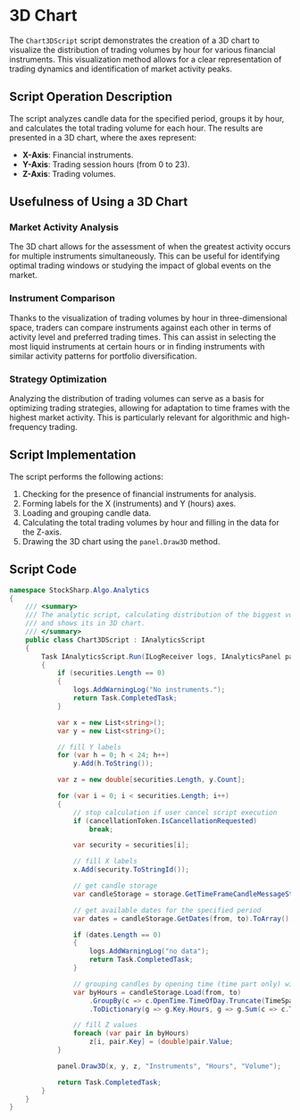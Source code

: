 # 3D Chart

The `Chart3DScript` script demonstrates the creation of a 3D chart to visualize the distribution of trading volumes by hour for various financial instruments. This visualization method allows for a clear representation of trading dynamics and identification of market activity peaks.

## Script Operation Description

The script analyzes candle data for the specified period, groups it by hour, and calculates the total trading volume for each hour. The results are presented in a 3D chart, where the axes represent:

- **X-Axis**: Financial instruments.
- **Y-Axis**: Trading session hours (from 0 to 23).
- **Z-Axis**: Trading volumes.

## Usefulness of Using a 3D Chart

### Market Activity Analysis

The 3D chart allows for the assessment of when the greatest activity occurs for multiple instruments simultaneously. This can be useful for identifying optimal trading windows or studying the impact of global events on the market.

### Instrument Comparison

Thanks to the visualization of trading volumes by hour in three-dimensional space, traders can compare instruments against each other in terms of activity level and preferred trading times. This can assist in selecting the most liquid instruments at certain hours or in finding instruments with similar activity patterns for portfolio diversification.

### Strategy Optimization

Analyzing the distribution of trading volumes can serve as a basis for optimizing trading strategies, allowing for adaptation to time frames with the highest market activity. This is particularly relevant for algorithmic and high-frequency trading.

## Script Implementation

The script performs the following actions:

1. Checking for the presence of financial instruments for analysis.
2. Forming labels for the X (instruments) and Y (hours) axes.
3. Loading and grouping candle data.
4. Calculating the total trading volumes by hour and filling in the data for the Z-axis.
5. Drawing the 3D chart using the `panel.Draw3D` method.

## Script Code

```cs
namespace StockSharp.Algo.Analytics
{
	/// <summary>
	/// The analytic script, calculating distribution of the biggest volume by hours
	/// and shows its in 3D chart.
	/// </summary>
	public class Chart3DScript : IAnalyticsScript
	{
		Task IAnalyticsScript.Run(ILogReceiver logs, IAnalyticsPanel panel, SecurityId[] securities, DateTime from, DateTime to, IStorageRegistry storage, IMarketDataDrive drive, StorageFormats format, TimeSpan timeFrame, CancellationToken cancellationToken)
		{
			if (securities.Length == 0)
			{
				logs.AddWarningLog("No instruments.");
				return Task.CompletedTask;
			}

			var x = new List<string>();
			var y = new List<string>();

			// fill Y labels
			for (var h = 0; h < 24; h++)
				y.Add(h.ToString());

			var z = new double[securities.Length, y.Count];

			for (var i = 0; i < securities.Length; i++)
			{
				// stop calculation if user cancel script execution
				if (cancellationToken.IsCancellationRequested)
					break;

				var security = securities[i];

				// fill X labels
				x.Add(security.ToStringId());

				// get candle storage
				var candleStorage = storage.GetTimeFrameCandleMessageStorage(security, timeFrame, drive, format);

				// get available dates for the specified period
				var dates = candleStorage.GetDates(from, to).ToArray();

				if (dates.Length == 0)
				{
					logs.AddWarningLog("no data");
					return Task.CompletedTask;
				}

				// grouping candles by opening time (time part only) with 1 hour truncating
				var byHours = candleStorage.Load(from, to)
					.GroupBy(c => c.OpenTime.TimeOfDay.Truncate(TimeSpan.FromHours(1)))
					.ToDictionary(g => g.Key.Hours, g => g.Sum(c => c.TotalVolume));

				// fill Z values
				foreach (var pair in byHours)
					z[i, pair.Key] = (double)pair.Value;
			}

			panel.Draw3D(x, y, z, "Instruments", "Hours", "Volume");

			return Task.CompletedTask;
		}
	}
}
```